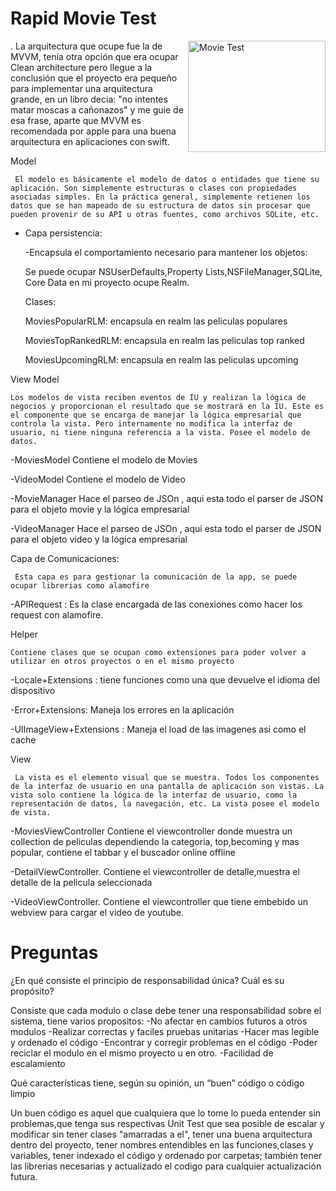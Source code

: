 # Rapid Movie Test 

<img src="https://pixel.nymag.com/imgs/fashion/daily/2018/11/02/2-empty-movie-theatre.w700.h467.2x.jpg" align="right"
     title="Movie Test" width="220" height="178">

.
La arquitectura que ocupe fue la de MVVM, tenía otra opción que era ocupar Clean architecture pero llegue a la conclusión que el proyecto era pequeño para implementar una arquitectura grande, en un libro decia: "no intentes matar moscas a cañonazos" y me guie de esa frase, aparte que MVVM es recomendada por apple para una buena arquitectura en aplicaciones con swift. 

Model

     El modelo es básicamente el modelo de datos o entidades que tiene su aplicación. Son simplemente estructuras o clases con propiedades asociadas simples. En la práctica general, simplemente retienen los datos que se han mapeado de su estructura de datos sin procesar que pueden provenir de su API u otras fuentes, como archivos SQLite, etc.
     
* Capa persistencia: 
    
    -Encapsula el comportamiento necesario para mantener los objetos: 
    
    Se puede ocupar NSUserDefaults,Property Lists,NSFileManager,SQLite, Core Data en mi proyecto ocupe Realm.
    
    Clases:
    
    MoviesPopularRLM: encapsula en realm las peliculas populares
    
    MoviesTopRankedRLM: encapsula en realm las peliculas top ranked
    
    MoviesUpcomingRLM: encapsula en realm las peliculas upcoming
   
 View Model 
 
    Los modelos de vista reciben eventos de IU y realizan la lógica de negocios y proporcionan el resultado que se mostrará en la IU. Este es el componente que se encarga de manejar la lógica empresarial que controla la vista. Pero internamente no modifica la interfaz de usuario, ni tiene ninguna referencia a la vista. Posee el modelo de datos.
    
   
   -MoviesModel Contiene el modelo de Movies
   
   -VideoModel  Contiene el modelo de Video 
    
   -MovieManager Hace el parseo de JSOn , aqui esta todo el parser de JSON para el objeto movie y la lógica empresarial
    
   -VideoManager Hace el parseo de JSOn , aqui esta todo el parser de JSON para el objeto video y la lógica empresarial
    
 Capa de Comunicaciones: 
 
     Esta capa es para gestionar la comunicación de la app, se puede ocupar librerias como alamofire
 
   -APIRequest : Es la clase encargada de las conexiones como hacer los request con alamofire. 
 
 Helper 
 
    Contiene clases que se ocupan como extensiones para poder volver a utilizar en otros proyectos o en el mismo proyecto
    
   -Locale+Extensions : tiene funciones como una que devuelve el idioma del dispositivo 
   
   -Error+Extensions: Maneja los errores en la aplicación 
   
   -UIImageView+Extensions : Maneja el load de las imagenes asi como el cache 
   
 View
 
     La vista es el elemento visual que se muestra. Todos los componentes de la interfaz de usuario en una pantalla de aplicación son vistas. La vista solo contiene la lógica de la interfaz de usuario, como la representación de datos, la navegación, etc. La vista posee el modelo de vista.
    
 
   -MoviesViewController  Contiene el viewcontroller donde muestra un collection de peliculas dependiendo la categoria, top,becoming y mas popular, contiene el tabbar y el buscador online offline
     
   -DetailViewController. Contiene el viewcontroller de detalle,muestra el detalle de la pelicula seleccionada 
     
   -VideoViewController. Contiene el viewcontroller que tiene embebido un webview para cargar el video de youtube.
     
   
# Preguntas

   ¿En qué consiste el principio de responsabilidad única? Cuál es su propósito?
   
   Consiste que cada modulo o clase debe tener una responsabilidad sobre el sistema, tiene varios propositos: 
   -No afectar en cambios futuros a otros modulos
   -Realizar correctas y faciles pruebas unitarias
   -Hacer mas legible y ordenado el código
   -Encontrar y corregir problemas en el código
   -Poder reciclar el modulo en el mismo proyecto u en otro.
   -Facilidad de escalamiento 
   
   Qué características tiene, según su opinión, un “buen” código o código limpio
   
   Un buen código es aquel que cualquiera que lo tome lo pueda entender sin problemas,que tenga sus respectivas Unit Test que sea posible de escalar y modificar sin tener clases "amarradas a el", tener una buena arquitectura dentro del proyecto, tener nombres entendibles en las funciones,clases y variables, tener indexado el código y ordenado por carpetas; también tener las librerias necesarias y actualizado el codigo para cualquier actualización futura.
   
 
 
 

  
     
 
